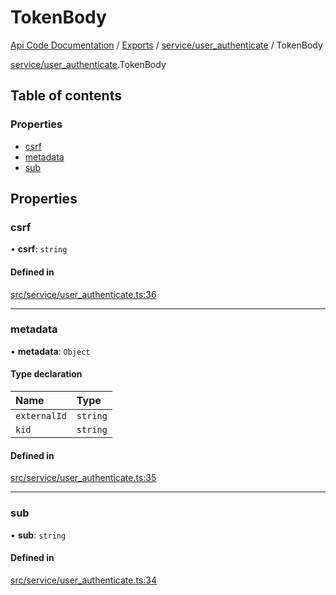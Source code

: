 # TokenBody
 
[Api Code Documentation](../README.md) / [Exports](../modules.md) / [service/user\_authenticate](../modules/service_user_authenticate.md) / TokenBody

[service/user\_authenticate](../modules/service_user_authenticate.md).TokenBody

## Table of contents

### Properties

- [csrf](service_user_authenticate.TokenBody.md#csrf)
- [metadata](service_user_authenticate.TokenBody.md#metadata)
- [sub](service_user_authenticate.TokenBody.md#sub)

## Properties

### csrf

• **csrf**: `string`

#### Defined in

[src/service/user_authenticate.ts:36](https://github.com/openkfw/TruBudget/blob/2e83742/api/src/service/user_authenticate.ts#L36)

___

### metadata

• **metadata**: `Object`

#### Type declaration

| Name | Type |
| :------ | :------ |
| `externalId` | `string` |
| `kid` | `string` |

#### Defined in

[src/service/user_authenticate.ts:35](https://github.com/openkfw/TruBudget/blob/2e83742/api/src/service/user_authenticate.ts#L35)

___

### sub

• **sub**: `string`

#### Defined in

[src/service/user_authenticate.ts:34](https://github.com/openkfw/TruBudget/blob/2e83742/api/src/service/user_authenticate.ts#L34)
